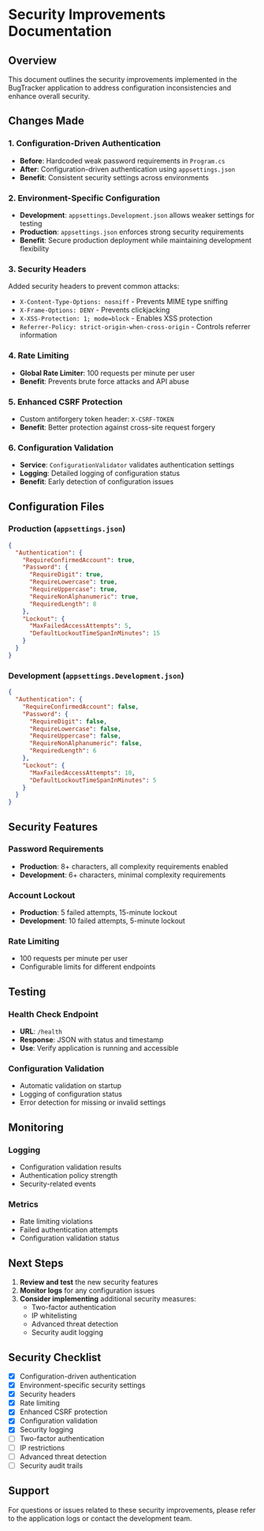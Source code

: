 # Security Improvements Documentation

## Overview
This document outlines the security improvements implemented in the BugTracker application to address configuration inconsistencies and enhance overall security.

## Changes Made

### 1. Configuration-Driven Authentication
- **Before**: Hardcoded weak password requirements in `Program.cs`
- **After**: Configuration-driven authentication using `appsettings.json`
- **Benefit**: Consistent security settings across environments

### 2. Environment-Specific Configuration
- **Development**: `appsettings.Development.json` allows weaker settings for testing
- **Production**: `appsettings.json` enforces strong security requirements
- **Benefit**: Secure production deployment while maintaining development flexibility

### 3. Security Headers
Added security headers to prevent common attacks:
- `X-Content-Type-Options: nosniff` - Prevents MIME type sniffing
- `X-Frame-Options: DENY` - Prevents clickjacking
- `X-XSS-Protection: 1; mode=block` - Enables XSS protection
- `Referrer-Policy: strict-origin-when-cross-origin` - Controls referrer information

### 4. Rate Limiting
- **Global Rate Limiter**: 100 requests per minute per user
- **Benefit**: Prevents brute force attacks and API abuse

### 5. Enhanced CSRF Protection
- Custom antiforgery token header: `X-CSRF-TOKEN`
- **Benefit**: Better protection against cross-site request forgery

### 6. Configuration Validation
- **Service**: `ConfigurationValidator` validates authentication settings
- **Logging**: Detailed logging of configuration status
- **Benefit**: Early detection of configuration issues

## Configuration Files

### Production (`appsettings.json`)
```json
{
  "Authentication": {
    "RequireConfirmedAccount": true,
    "Password": {
      "RequireDigit": true,
      "RequireLowercase": true,
      "RequireUppercase": true,
      "RequireNonAlphanumeric": true,
      "RequiredLength": 8
    },
    "Lockout": {
      "MaxFailedAccessAttempts": 5,
      "DefaultLockoutTimeSpanInMinutes": 15
    }
  }
}
```

### Development (`appsettings.Development.json`)
```json
{
  "Authentication": {
    "RequireConfirmedAccount": false,
    "Password": {
      "RequireDigit": false,
      "RequireLowercase": false,
      "RequireUppercase": false,
      "RequireNonAlphanumeric": false,
      "RequiredLength": 6
    },
    "Lockout": {
      "MaxFailedAccessAttempts": 10,
      "DefaultLockoutTimeSpanInMinutes": 5
    }
  }
}
```

## Security Features

### Password Requirements
- **Production**: 8+ characters, all complexity requirements enabled
- **Development**: 6+ characters, minimal complexity requirements

### Account Lockout
- **Production**: 5 failed attempts, 15-minute lockout
- **Development**: 10 failed attempts, 5-minute lockout

### Rate Limiting
- 100 requests per minute per user
- Configurable limits for different endpoints

## Testing

### Health Check Endpoint
- **URL**: `/health`
- **Response**: JSON with status and timestamp
- **Use**: Verify application is running and accessible

### Configuration Validation
- Automatic validation on startup
- Logging of configuration status
- Error detection for missing or invalid settings

## Monitoring

### Logging
- Configuration validation results
- Authentication policy strength
- Security-related events

### Metrics
- Rate limiting violations
- Failed authentication attempts
- Configuration validation status

## Next Steps

1. **Review and test** the new security features
2. **Monitor logs** for any configuration issues
3. **Consider implementing** additional security measures:
   - Two-factor authentication
   - IP whitelisting
   - Advanced threat detection
   - Security audit logging

## Security Checklist

- [x] Configuration-driven authentication
- [x] Environment-specific security settings
- [x] Security headers
- [x] Rate limiting
- [x] Enhanced CSRF protection
- [x] Configuration validation
- [x] Security logging
- [ ] Two-factor authentication
- [ ] IP restrictions
- [ ] Advanced threat detection
- [ ] Security audit trails

## Support

For questions or issues related to these security improvements, please refer to the application logs or contact the development team.
